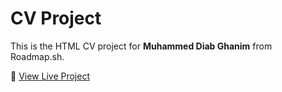 # CV Project

This is the HTML CV project for **Muhammed Diab Ghanim** from Roadmap.sh.

🔗 [View Live Project](https://github.com/mdiabgha777/CV-project)
